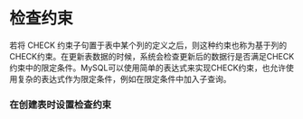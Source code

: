 # 检查约束

若将 CHECK 约束子句置于表中某个列的定义之后，则这种约束也称为基于列的CHECK约束。在更新表数据的时候，系统会检查更新后的数据行是否满足CHECK约束中的限定条件。MySQL可以使用简单的表达式来实现CHECK约束，也允许使用复杂的表达式作为限定条件，例如在限定条件中加入子查询。

### 在创建表时设置检查约束

